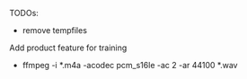 TODOs:
- remove tempfiles


Add product feature for training
- ffmpeg -i *.m4a -acodec pcm_s16le -ac 2 -ar 44100 *.wav